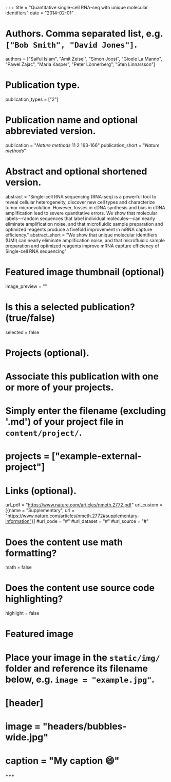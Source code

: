 +++
title = "Quantitative single-cell RNA-seq with unique molecular identifiers"
date = "2014-02-01"

# Authors. Comma separated list, e.g. `["Bob Smith", "David Jones"]`.
authors = ["Saiful Islam",
"Amit Zeisel",
"Simon Joost",
"Gioele La Manno",
"Pawel Zajac",
"Maria Kasper",
"Peter Lönnerberg",
"Sten Linnarsson"]

# Publication type.
publication_types = ["2"]

# Publication name and optional abbreviated version.
publication = "*Nature methods* 11 2 163-166"
publication_short = "*Nature methods*"

# Abstract and optional shortened version.
abstract = "Single-cell RNA sequencing (RNA-seq) is a powerful tool to reveal cellular heterogeneity, discover new cell types and characterize tumor microevolution. However, losses in cDNA synthesis and bias in cDNA amplification lead to severe quantitative errors. We show that molecular labels—random sequences that label individual molecules—can nearly eliminate amplification noise, and that microfluidic sample preparation and optimized reagents produce a fivefold improvement in mRNA capture efficiency."
abstract_short = "We show that unique molecular identifiers (UMI) can nearly eliminate amplification noise, and that microfluidic sample preparation and optimized reagents improve mRNA capture efficiency of Single-cell RNA sequencing"

# Featured image thumbnail (optional)
image_preview = ""

# Is this a selected publication? (true/false)
selected = false

# Projects (optional).
#   Associate this publication with one or more of your projects.
#   Simply enter the filename (excluding '.md') of your project file in `content/project/`.
# projects = ["example-external-project"]

# Links (optional).
url_pdf = "https://www.nature.com/articles/nmeth.2772.pdf"
url_custom = [{name = "Supplementary", url = "https://www.nature.com/articles/nmeth.2772#supplementary-information"}]
#url_code = "#"
#url_dataset = "#"
#url_source = "#"


# Does the content use math formatting?
math = false

# Does the content use source code highlighting?
highlight = false

# Featured image
# Place your image in the `static/img/` folder and reference its filename below, e.g. `image = "example.jpg"`.
# [header]
# image = "headers/bubbles-wide.jpg"
# caption = "My caption :smile:"

+++
